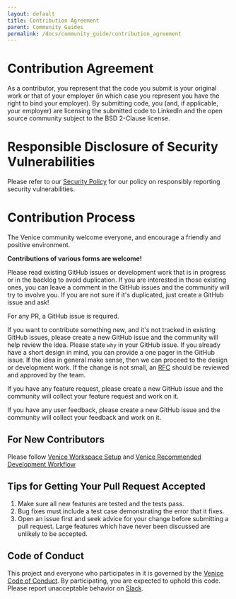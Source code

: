 ```yaml
---
layout: default
title: Contribution Agreement
parent: Community Guides
permalink: /docs/community_guide/contribution_agreement
---
```


# Contribution Agreement

As a contributor, you represent that the code you submit is your
original work or that of your employer (in which case you represent
you have the right to bind your employer).  By submitting code, you
(and, if applicable, your employer) are licensing the submitted code
to LinkedIn and the open source community subject to the BSD 2-Clause
license.

# Responsible Disclosure of Security Vulnerabilities

Please refer to our [Security Policy](./SECURITY.md) for our policy on
responsibly reporting security vulnerabilities.

# Contribution Process

The Venice community welcome everyone, and encourage a friendly and positive environment.

**Contributions of various forms are welcome!**

Please read existing GitHub issues or development work that is in progress or in the backlog to avoid duplication. If you are interested in those existing ones, you can leave a comment in the GitHub issues and the community will try to involve you. If you are not sure if it's duplicated, just create a GitHub issue and ask!

For any PR, a GitHub issue is required.

If you want to contribute something new, and it's not tracked in existing GitHub issues, please create a new GitHub issue and the community will help review the idea. Please state `why` in your GitHub issue. If you already have a short design in mind, you can provide a one pager in the GitHub issue. If the idea in general make sense, then we can proceed to the design or development work. If the change is not small, an [RFC](https://en.wikipedia.org/wiki/Request_for_Comments) should be reviewed and approved by the team.

If you have any feature request, please create a new GitHub issue and the community will collect your feature request and work on it.

If you have any user feedback, please create a new GitHub issue and the community will collect your feedback and work on it.

## For New Contributors

Please follow [Venice Workspace Setup](./dev_guide/workspace_setup.md) and
[Venice Recommended Development Workflow](./dev_guide/recommended_development_workflow.md)

## Tips for Getting Your Pull Request Accepted

1. Make sure all new features are tested and the tests pass.
2. Bug fixes must include a test case demonstrating the error that it
   fixes.
3. Open an issue first and seek advice for your change before
   submitting a pull request. Large features which have never been
   discussed are unlikely to be accepted.

## Code of Conduct

This project and everyone who participates in it is governed by the [Venice Code of Conduct](./CODE_OF_CONDUCT.md). By participating, you are expected to uphold this code. Please report unacceptable behavior on [Slack](https://venicedb.slack.com/archives/C03SLQWRSLF).
